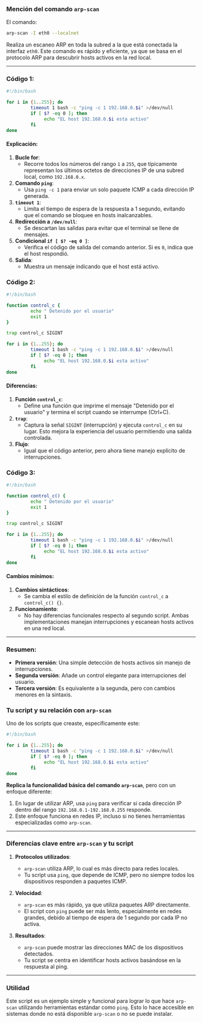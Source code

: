 ### Mención del comando `arp-scan`

El comando:

```bash
arp-scan -I eth0 --localnet
```

Realiza un escaneo ARP en toda la subred a la que está conectada la interfaz `eth0`. Este comando es rápido y eficiente, ya que se basa en el protocolo ARP para descubrir hosts activos en la red local.

---

### Código 1:

```bash
#!/bin/bash

for i in {1..255}; do
         timeout 1 bash -c "ping -c 1 192.168.0.$i" >/dev/null
         if [ $? -eq 0 ]; then
              echo "EL host 192.168.0.$i esta activo"
         fi
done 
```

#### Explicación:

1. **Bucle for**:
    - Recorre todos los números del rango `1` a `255`, que típicamente representan los últimos octetos de direcciones IP de una subred local, como `192.168.0.x`.
2. **Comando `ping`**:
    - Usa `ping -c 1` para enviar un solo paquete ICMP a cada dirección IP generada.
3. **`timeout 1`**:
    - Limita el tiempo de espera de la respuesta a 1 segundo, evitando que el comando se bloquee en hosts inalcanzables.
4. **Redirección a `/dev/null`**:
    - Se descartan las salidas para evitar que el terminal se llene de mensajes.
5. **Condicional `if [ $? -eq 0 ]`**:
    - Verifica el código de salida del comando anterior. Si es `0`, indica que el host respondió.
6. **Salida**:
    - Muestra un mensaje indicando que el host está activo.

### Código 2:

```bash
#!/bin/bash

function control_c {
         echo " Detenido por el usuario"
         exit 1
}

trap control_c SIGINT

for i in {1..255}; do
         timeout 1 bash -c "ping -c 1 192.168.0.$i" >/dev/null
         if [ $? -eq 0 ]; then
              echo "EL host 192.168.0.$i esta activo"
         fi
done 
```

#### Diferencias:

1. **Función `control_c`**:
    - Define una función que imprime el mensaje "Detenido por el usuario" y termina el script cuando se interrumpe (Ctrl+C).
2. **`trap`**:
    - Captura la señal `SIGINT` (interrupción) y ejecuta `control_c` en su lugar. Esto mejora la experiencia del usuario permitiendo una salida controlada.
3. **Flujo**:
    - Igual que el código anterior, pero ahora tiene manejo explícito de interrupciones.

### Código 3:

```bash
#!/bin/bash

function control_c() {
         echo " Detenido por el usuario"
         exit 1
}

trap control_c SIGINT

for i in {1..255}; do
         timeout 1 bash -c "ping -c 1 192.168.0.$i" >/dev/null
         if [ $? -eq 0 ]; then
              echo "EL host 192.168.0.$i esta activo"
         fi
done
```

#### Cambios mínimos:

1. **Cambios sintácticos**:
    - Se cambia el estilo de definición de la función `control_c` a `control_c() {}`.
2. **Funcionamiento**:
    - No hay diferencias funcionales respecto al segundo script. Ambas implementaciones manejan interrupciones y escanean hosts activos en una red local.

---

### Resumen:

- **Primera versión**: Una simple detección de hosts activos sin manejo de interrupciones.
- **Segunda versión**: Añade un control elegante para interrupciones del usuario.
- **Tercera versión**: Es equivalente a la segunda, pero con cambios menores en la sintaxis.

### Tu script y su relación con `arp-scan`

Uno de los scripts que creaste, específicamente este:

```bash
#!/bin/bash

for i in {1..255}; do
         timeout 1 bash -c "ping -c 1 192.168.0.$i" >/dev/null
         if [ $? -eq 0 ]; then
              echo "EL host 192.168.0.$i esta activo"
         fi
done 
```

**Replica la funcionalidad básica del comando `arp-scan`**, pero con un enfoque diferente:

1. En lugar de utilizar ARP, usa `ping` para verificar si cada dirección IP dentro del rango `192.168.0.1-192.168.0.255` responde.
2. Este enfoque funciona en redes IP, incluso si no tienes herramientas especializadas como `arp-scan`.

---

### Diferencias clave entre `arp-scan` y tu script

1. **Protocolos utilizados**:
    
    - `arp-scan` utiliza ARP, lo cual es más directo para redes locales.
    - Tu script usa `ping`, que depende de ICMP, pero no siempre todos los dispositivos responden a paquetes ICMP.
    
1. **Velocidad**:
    
    - `arp-scan` es más rápido, ya que utiliza paquetes ARP directamente.
    - El script con `ping` puede ser más lento, especialmente en redes grandes, debido al tiempo de espera de 1 segundo por cada IP no activa.
    
1. **Resultados**:
    
    - `arp-scan` puede mostrar las direcciones MAC de los dispositivos detectados.
    - Tu script se centra en identificar hosts activos basándose en la respuesta al ping.

---

### Utilidad

Este script es un ejemplo simple y funcional para lograr lo que hace `arp-scan` utilizando herramientas estándar como `ping`. Esto lo hace accesible en sistemas donde no está disponible `arp-scan` o no se puede instalar.

